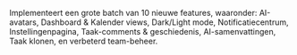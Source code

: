 Implementeert een grote batch van 10 nieuwe features, waaronder: AI-avatars, Dashboard & Kalender views, Dark/Light mode, Notificatiecentrum, Instellingenpagina, Taak-comments & geschiedenis, AI-samenvattingen, Taak klonen, en verbeterd team-beheer.